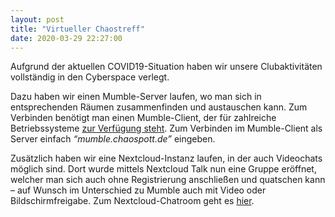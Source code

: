 ```yaml
---
layout: post
title: "Virtueller Chaostreff"
date: 2020-03-29 22:27:00
---
```

Aufgrund der aktuellen COVID19-Situation haben wir unsere Clubaktivitäten vollständig in den Cyberspace verlegt. 

Dazu haben wir einen Mumble-Server laufen, wo man sich in entsprechenden
Räumen zusammenfinden und austauschen kann. Zum Verbinden benötigt man einen Mumble-Client, der für zahlreiche Betriebssysteme [zur Verfügung steht](https://www.mumble.info/downloads/). Zum Verbinden im Mumble-Client als Server einfach *“mumble.chaospott.de”* eingeben.

Zusätzlich haben wir eine Nextcloud-Instanz laufen, in der auch
Videochats möglich sind. Dort wurde mittels Nextcloud Talk nun eine
Gruppe eröffnet, welcher
man sich auch ohne Registrierung anschließen und quatschen kann – auf
Wunsch im Unterschied zu Mumble auch mit Video oder Bildschirmfreigabe.
Zum Nextcloud-Chatroom geht es [hier](https://cloud.chaospott.ru/call/t5m4xnku).
